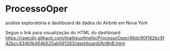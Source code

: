 # ProcessoOper
análise exploratória e dashboard de dados do Airbnb em Nova York


Segue o link para visualização do HTML do dashboard
https://rawcdn.githack.com/matheusfmello/ProcessoOper/46dc90f162bc5f42bcc434b1b464b525ab591283/dashboard/AirBnB.html
